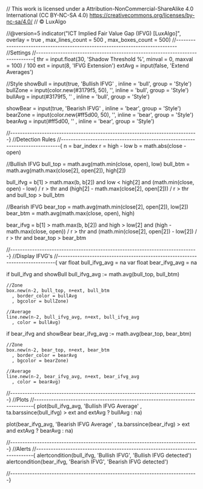 // This work is licensed under a Attribution-NonCommercial-ShareAlike 4.0 International (CC BY-NC-SA 4.0) https://creativecommons.org/licenses/by-nc-sa/4.0/
// © LuxAlgo

//@version=5
indicator("ICT Implied Fair Value Gap (IFVG) [LuxAlgo]", overlay = true
  , max_lines_count = 500
  , max_boxes_count = 500)
//------------------------------------------------------------------------------
//Settings
//-----------------------------------------------------------------------------{
thr    = input.float(30, 'Shadow Threshold %', minval = 0, maxval = 100) / 100
ext    = input(8, 'IFVG Extension')
extAvg = input(false, 'Extend Averages')

//Style
showBull = input(true, 'Bullish IFVG'        , inline = 'bull', group = 'Style')
bullZone = input(color.new(#3179f5, 50), '', inline = 'bull', group = 'Style')
bullAvg  = input(#3179f5, ''               , inline = 'bull', group = 'Style')

showBear = input(true, 'Bearish IFVG'        , inline = 'bear', group = 'Style')
bearZone = input(color.new(#ff5d00, 50), '', inline = 'bear', group = 'Style')
bearAvg  = input(#ff5d00, ''               , inline = 'bear', group = 'Style')

//-----------------------------------------------------------------------------}
//Detection Rules
//-----------------------------------------------------------------------------{
n = bar_index
r = high - low
b = math.abs(close - open)

//Bullish IFVG
bull_top = math.avg(math.min(close, open), low)
bull_btm = math.avg(math.max(close[2], open[2]), high[2])

bull_ifvg = b[1] > math.max(b, b[2]) 
  and low < high[2] 
  and (math.min(close, open) - low) / r > thr
  and (high[2] - math.max(close[2], open[2])) / r > thr
  and bull_top > bull_btm

//Bearish IFVG
bear_top = math.avg(math.min(close[2], open[2]), low[2])
bear_btm = math.avg(math.max(close, open), high)

bear_ifvg = b[1] > math.max(b, b[2]) 
  and high > low[2]
  and (high - math.max(close, open)) / r > thr
  and (math.min(close[2], open[2]) - low[2]) / r > thr
  and bear_top > bear_btm

//-----------------------------------------------------------------------------}
//Display IFVG's
//-----------------------------------------------------------------------------{
var float bull_ifvg_avg = na
var float bear_ifvg_avg = na

if bull_ifvg and showBull
    bull_ifvg_avg := math.avg(bull_top, bull_btm)

    //Zone
    box.new(n-2, bull_top, n+ext, bull_btm
      , border_color = bullAvg
      , bgcolor = bullZone)

    //Average
    line.new(n-2, bull_ifvg_avg, n+ext, bull_ifvg_avg
      , color = bullAvg)

if bear_ifvg and showBear
    bear_ifvg_avg := math.avg(bear_top, bear_btm)
    
    //Zone
    box.new(n-2, bear_top, n+ext, bear_btm
      , border_color = bearAvg 
      , bgcolor = bearZone)

    //Average
    line.new(n-2, bear_ifvg_avg, n+ext, bear_ifvg_avg
      , color = bearAvg)

//-----------------------------------------------------------------------------}
//Plots
//-----------------------------------------------------------------------------{
plot(bull_ifvg_avg, 'Bullish IFVG Average'
  , ta.barssince(bull_ifvg) > ext and extAvg ? bullAvg : na)

plot(bear_ifvg_avg, 'Bearish IFVG Average'
  , ta.barssince(bear_ifvg) > ext and extAvg ? bearAvg : na)

//-----------------------------------------------------------------------------}
//Alerts
//-----------------------------------------------------------------------------{
alertcondition(bull_ifvg, 'Bullish IFVG', 'Bullish IFVG detected')
alertcondition(bear_ifvg, 'Bearish IFVG', 'Bearish IFVG detected')

//-----------------------------------------------------------------------------}